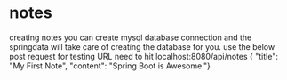 # notes
creating notes
you can create mysql database connection and the springdata will take care of creating the database for you. 
use the below post request for testing
URL need to hit localhost:8080/api/notes
{ "title": "My First Note", "content": "Spring Boot is Awesome."}
